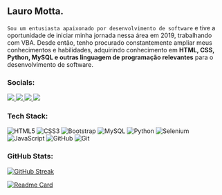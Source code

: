 ## Lauro Motta.
<!-- <img src="https://i.postimg.cc/TP8KRR1T/Motta-program-on-computer-cool-colourful-animation-character-co-ba6a04ec-1cb1-46c8-abfc-8b8f9b806afb.png" width="50px"  height="50px"/> -->

  `Sou um entusiasta apaixonado por desenvolvimento de software` e tive a oportunidade de iniciar minha jornada nessa área em 2019, trabalhando com VBA. Desde então, tenho procurado constantemente ampliar meus conhecimentos e habilidades, adquirindo conhecimento em __HTML, CSS, Python, MySQL e outras linguagem de programação relevantes__ para o desenvolvimento de software.


### Socials:

<a href= 'https://www.linkedin.com/in/lauromotta'>
  <img src="https://img.shields.io/badge/linkedin-%230077B5.svg?style=for-the-badge&logo=linkedin&logoColor=white">
</a>


<a href= 'mailto:lauropmotta@gmail.com'>
  
  <img src="https://img.shields.io/badge/Gmail-D14836?style=for-the-badge&logo=gmail&logoColor=white">
</a>


<a href= 'https://www.instagram.com/lauromotta/'>
  <img src="https://img.shields.io/badge/Instagram-%23E4405F.svg?style=for-the-badge&logo=Instagram&logoColor=white">
</a>

<a href= 'https://wa.me/5521987189591'>
  <img src="https://img.shields.io/badge/WhatsApp-25D366?style=for-the-badge&logo=whatsapp&logoColor=white">
</a>


### Tech Stack:


![HTML5](https://img.shields.io/badge/html5-%23E34F26.svg?style=for-the-badge&logo=html5&logoColor=white) 
![CSS3](https://img.shields.io/badge/css3-%231572B6.svg?style=for-the-badge&logo=css3&logoColor=white) 
![Bootstrap](https://img.shields.io/badge/bootstrap-%23563D7C.svg?style=for-the-badge&logo=bootstrap&logoColor=white)
![MySQL](https://img.shields.io/badge/mysql-%23000000.svg?style=for-the-badge&logo=mysql&logoColor=white)
![Python](https://img.shields.io/badge/python-3670A0?style=for-the-badge&logo=python&logoColor=ffdd54)
![Selenium](https://img.shields.io/badge/-selenium-%43B02A?style=for-the-badge&logo=selenium&logoColor=white)
![JavaScript](https://img.shields.io/badge/javascript-%23323330.svg?style=for-the-badge&logo=javascript&logoColor=%23F7DF1E)
![GitHub](https://img.shields.io/badge/github-%23121011.svg?style=for-the-badge&logo=github&logoColor=white)
![Git](https://img.shields.io/badge/git-%23F05033.svg?style=for-the-badge&logo=git&logoColor=white)

### GitHub Stats:
<p>
<!-- <img src="https://github-readme-streak-stats.herokuapp.com/?user=lauromotta&theme=blue-green&show_icons=true" align="center"> -->
  

<!-- <img src="https://github-readme-stats.vercel.app/api?username=lauromotta&theme=blue-green&show_icons=true&include_all_commits=false&count_private=false" align="center"> -->

[![GitHub Streak](https://github-readme-streak-stats.herokuapp.com?user=lauromotta&theme=transparent&border_radius=4&locale=pt_BR&mode=weekly&exclude_days=Sun%2CMon%2CTue%2CWed%2CThu%2CFri%2CSat)](https://git.io/streak-stats)
  
[![Readme Card](https://github-readme-stats.vercel.app/api/pin/?username=lauromotta&repo=github-readme-stats)](https://github.com/anuraghazra/github-readme-stats)
<!-- [![Top Langs](https://github-readme-stats.vercel.app/api/top-langs/?username=lauromotta&layout=compact&theme=radical)](https://github.com/anuraghazra/github-readme-stats)  -->
<!-- [![Harlok's wakatime stats](https://github-readme-stats.vercel.app/api/wakatime?username=lauromotta)](https://github.com/lauromotta) -->
<!-- [![Top Langs](https://github-readme-stats.vercel.app/api/top-langs/?username=lauromotta&theme=blue-green&langs_count=10)](https://github.com/lauromotta) -->
</p>

<!-- <p>
<img src="https://github-readme-stats.vercel.app/api/top-langs/?username=lauromotta&theme=blue-green&show_icons=true&include_all_commits=false&count_private=false&layout=compact" align="center">

</p> -->

<!--  <picture>
  <source media="(prefers-color-scheme: dark)" srcset="https://raw.githubusercontent.com/platane/platane/output/github-contribution-grid-snake-dark.svg">
  <source media="(prefers-color-scheme: light)" srcset="https://raw.githubusercontent.com/platane/platane/output/github-contribution-grid-snake.svg">
  <img alt="github contribution grid snake animation" src="https://raw.githubusercontent.com/platane/platane/output/github-contribution-grid-snake.svg">
</picture>  -->
